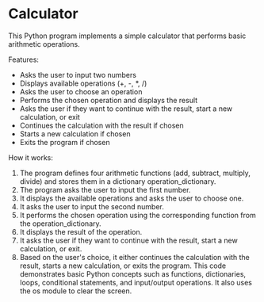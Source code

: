 # Calculator
This Python program implements a simple calculator that performs basic arithmetic operations.

Features:
- Asks the user to input two numbers
- Displays available operations (+, -, *, /)
- Asks the user to choose an operation
- Performs the chosen operation and displays the result
- Asks the user if they want to continue with the result, start a new calculation, or exit
- Continues the calculation with the result if chosen
- Starts a new calculation if chosen
- Exits the program if chosen

How it works:
1. The program defines four arithmetic functions (add, subtract, multiply, divide) and stores them in a dictionary operation_dictionary.
2. The program asks the user to input the first number.
3. It displays the available operations and asks the user to choose one.
4. It asks the user to input the second number.
5. It performs the chosen operation using the corresponding function from the operation_dictionary.
6. It displays the result of the operation.
7. It asks the user if they want to continue with the result, start a new calculation, or exit.
8. Based on the user's choice, it either continues the calculation with the result, starts a new calculation, or exits the program.
This code demonstrates basic Python concepts such as functions, dictionaries, loops, conditional statements, and input/output operations. It also uses the os module to clear the screen.
